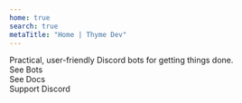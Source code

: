 ```yaml
---
home: true
search: true
metaTitle: "Home | Thyme Dev"
---
```


<div class="px-4 py-8 sm:px-6 sm:py-12">
  <div class="w-full pt-4 md:pt-8">
    <div class="w-full md:w-4/5 max-w-screen-md mx-auto p-4 text-center drop-shadow-2xl text-5xl sm:text-6xl leading-none sm:leading-tight font-bold bg-clip-text text-transparent bg-gradient-to-r from-green-400 to-blue-500">
      Practical, user-friendly Discord bots for getting things done.
    </div>
    <div class="w-4/5 mx-auto flex flex-wrap items-center justify-center gap-4 py-12">
      <!-- <div class="bg-gray-200 text-gray-300 px-6 py-4 rounded-lg cursor-not-allowed text-md sm:text-lg font-semibold select-none">See Bots</div> -->
      <router-link to="/docs">
        <div class="bg-gray-600 text-gray-200 px-6 py-4 transition hover:bg-gray-700 shadow hover:shadow-lg rounded-lg cursor-pointer text-lg font-semibold select-none">See Bots</div>
      </router-link>
      <router-link to="/docs">
        <div class="bg-gray-200 text-gray-600 px-6 py-4 transition hover:bg-gray-150 shadow hover:shadow-md rounded-lg cursor-pointer text-md sm:text-lg font-semibold select-none">See Docs</div>
      </router-link>
      <router-link to="/discord">
        <div class="bg-gray-200 text-gray-600 px-6 py-4 transition hover:bg-gray-150 shadow hover:shadow-md rounded-lg cursor-pointer text-md sm:text-lg font-semibold select-none">Support Discord</div>
      </router-link>
    </div>
  </div>
</div>
